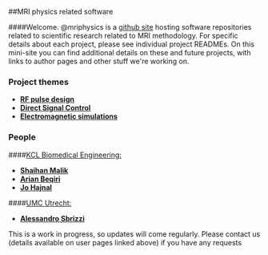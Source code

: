 

##MRI physics related software

####Welcome. @mriphysics is a [github site](https://github.com/mriphysics) hosting software repositories related to scientific research related to MRI methodology. For specific details about each project, please see individual project READMEs. On this mini-site you can find additional details on these and future projects, with links to author pages and other stuff we're working on.


### Project themes

* [**RF pulse design**](rfpulsedes.html)
* [**Direct Signal Control**](dsc.html)
* [**Electromagnetic simulations**](emsims.html)

### People

####[KCL Biomedical Engineering:](http://www.kcl.ac.uk/lsm/research/divisions/imaging/departments/biomedengineering/index.aspx)

* [**Shaihan Malik**](https://kclpure.kcl.ac.uk/portal/shaihan.malik.html)
* [**Arian Beqiri**](https://kclpure.kcl.ac.uk/portal/en/persons/arian-beqiri%28b55341e1-1398-4feb-bf64-b37876b82c88%29.html)
* [**Jo Hajnal**](https://kclpure.kcl.ac.uk/portal/jo.hajnal.html)

####[UMC Utrecht:](http://www.umcutrecht.nl/en/Research/Research-programs/UMC-Utrecht-Center-for-Image-Sciences/Research-programs/Ultra-high-field-MRI-7-Tesla/High-Precision-Medical-Imaging/)

* [**Alessandro Sbrizzi**](http://www.umcutrecht.nl/en/Research/Research-programs/UMC-Utrecht-Center-for-Image-Sciences/Research-programs/Ultra-high-field-MRI-7-Tesla/High-Precision-Medical-Imaging/#Quantitative_and_advanced_MR_techniques_(PI:_Hans_Hoogduin))

This is a work in progress, so updates will come regularly. Please contact us (details available on user pages linked above) if you have any requests
